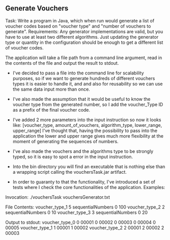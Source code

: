 ## Generate Vouchers

Task:
Write a program in Java, which when run would generate a list of voucher codes based on "voucher type" and "number of vouchers to generate".
Requirements:
Any generator implementations are valid, but you have to use at least two different algorithms. Just updating the generator type or quantity in the configuration should be enough to get a different list of voucher codes.

The application will take a file path from a command line argument, read in the contents of the file and output the result to stdout.

* I've decided to pass a file into the command line for scalability purposes, so if we want to generate hundreds of different vouchers types it is easier to handle it, and
and also for reusability so we can use the same data input more than once. 
* I've also made the assumption that it would be useful to know the voucher type from the generated number, so I add the voucher_Type ID as a prefix of the final voucher code.

* I've added 2 more parameters into the input instruction so now it looks like: [voucher_type, amount_of_vouchers, algorithm_type, lower_range, upper_range]
I've thought that, having the possibility to pass into the application the lower and upper range gives much more flexibility at the moment of generating the sequences of numbers.
* I've also made the vouchers and the algorithms type to be strongly typed, so it is easy to spot a error in the input instruction.

* Into the bin directory you will find an executable that is nothing else than a wrapping script calling the vouchersTask.jar artifact.
* In order to guaranty to that the functionality, I've introduced a set of tests where I check the core functionalities of the application.
Examples:

 Invocation:
     ./vouchersTask vouchersGenerator.txt
     
File Contents:
    voucher_type_1 5 sequentialNumbers 0 100
    voucher_type_2 2 sequentialNumbers 0 10
    voucher_type_3 3 sequentialNumbers 0 20

Output to stdout:
    voucher_type_0
    0 00001
    0 00002
    0 00003
    0 00004
    0 00005
    voucher_type_1
    1 00001
    1 00002
    voucher_type_2
    2 00001
    2 00002
    2 00003

